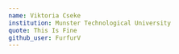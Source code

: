```yaml
---
name: Viktoria Cseke
institution: Munster Technological University
quote: This Is Fine
github_user: FurfurV
---
```

